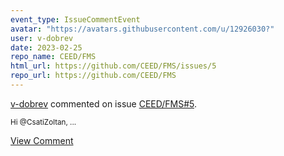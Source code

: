 ```yaml
---
event_type: IssueCommentEvent
avatar: "https://avatars.githubusercontent.com/u/12926030?"
user: v-dobrev
date: 2023-02-25
repo_name: CEED/FMS
html_url: https://github.com/CEED/FMS/issues/5
repo_url: https://github.com/CEED/FMS
---
```


<a href='https://github.com/v-dobrev' target='_blank'>v-dobrev</a> commented on issue <a href='https://github.com/CEED/FMS/issues/5' target='_blank'>CEED/FMS#5</a>.

<small>Hi @CsatiZoltan,...</small>

<a href='https://github.com/CEED/FMS/issues/5' target='_blank'>View Comment</a>